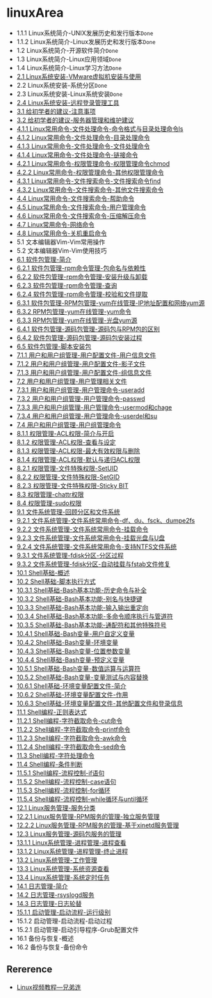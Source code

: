 # linuxArea

- 1.1.1 Linux系统简介-UNIX发展历史和发行版本`Done`
- 1.1.2 Linux系统简介-Linux发展历史和发行版本`Done`
- 1.2 Linux系统简介-开源软件简介`Done`
- 1.3 Linux系统简介-Linux应用领域`Done`
- 1.4 Linux系统简介-Linux学习方法`Done`
- [2.1 Linux系统安装-VMware虚拟机安装与使用](doc/2.1.md)
- 2.2 Linux系统安装-系统分区`Done`
- 2.3 Linux系统安装-Linux系统安装`Done`
- [2.4 Linux系统安装-远程登录管理工具](doc/2.4.md)
- [3.1 给初学者的建议-注意事项](doc/3.1.md)
- [3.2 给初学者的建议-服务器管理和维护建议](doc/3.2.md)
- [4.1.1 Linux常用命令-文件处理命令-命令格式与目录处理命令ls](doc/4.1.1.md)
- [4.1.2 Linux常用命令-文件处理命令-目录处理命令](doc/4.1.2.md)
- [4.1.3 Linux常用命令-文件处理命令-文件处理命令](doc/4.1.3.md)
- [4.1.4 Linux常用命令-文件处理命令-链接命令](doc/4.1.4.md)
- [4.2.1 Linux常用命令-权限管理命令-权限管理命令chmod](doc/4.2.1.md)
- [4.2.2 Linux常用命令-权限管理命令-其他权限管理命令](doc/4.2.2.md)
- [4.3.1 Linux常用命令-文件搜索命令-文件搜索命令find](doc/4.3.1.md)
- [4.3.2 Linux常用命令-文件搜索命令-其他文件搜索命令](doc/4.3.2.md)
- [4.4 Linux常用命令-文件搜索命令-帮助命令](doc/4.4.md)
- [4.5 Linux常用命令-文件搜索命令-用户管理命令](doc/4.5.md)
- [4.6 Linux常用命令-文件搜索命令-压缩解压命令](doc/4.6.md)
- [4.7 Linux常用命令-网络命令](doc/4.7.md)
- [4.8 Linux常用命令-关机重启命令](doc/4.8.md)
- 5.1 文本编辑器Vim-Vim常用操作
- 5.2 文本编辑器Vim-Vim使用技巧
- [6.1 软件包管理-简介](doc/6.1.md)
- [6.2.1 软件包管理-rpm命令管理-包命名与依赖性](doc/6.2.1.md)
- [6.2.2 软件包管理-rpm命令管理-安装升级与卸载](doc/6.2.2.md)
- [6.2.3 软件包管理-rpm命令管理-查询](doc/6.2.3.md)
- [6.2.4 软件包管理-rpm命令管理-校验和文件提取](doc/6.2.4.md)
- [6.3.1 软件包管理-RPM包管理-yum在线管理-IP地址配置和网络yum源](doc/6.3.1.md)
- [6.3.2 RPM包管理-yum在线管理-yum命令](doc/6.3.2.md)
- [6.3.3 RPM包管理-yum在线管理-光盘yum源](doc/6.3.3.md)
- [6.4.1 软件包管理-源码包管理-源码包与RPM包的区别](doc/6.4.1.md)
- [6.4.2 软件包管理-源码包管理-源码包安装过程](doc/6.4.2.md)
- [6.5 软件包管理-脚本安装包](doc/6.5.md)
- [7.1.1 用户和用户组管理-用户配置文件-用户信息文件](doc/7.1.1.md)
- [7.1.2 用户和用户组管理-用户配置文件-影子文件](doc/7.1.2.md)
- [7.1.3 用户和用户组管理-用户配置文件-组信息文件](doc/7.1.3.md)
- [7.2 用户和用户组管理-用户管理相关文件](doc/7.2.md)
- [7.3.1 用户和用户组管理-用户管理命令-useradd](doc/7.3.1.md)
- [7.3.2 用户和用户组管理-用户管理命令-passwd](doc/7.3.2.md)
- [7.3.3 用户和用户组管理-用户管理命令-usermod和chage](doc/7.3.3.md)
- [7.3.4 用户和用户组管理-用户管理命令-userdel和su](doc/7.3.4.md)
- [7.4 用户和用户组管理-用户组管理命令](doc/7.4.md)
- [8.1.1 权限管理-ACL权限-简介与开启](doc/8.1.1.md)
- [8.1.2 权限管理-ACL权限-查看与设定](doc/8.1.2.md)
- [8.1.3 权限管理-ACL权限-最大有效权限与删除](doc/8.1.3.md)
- [8.1.4 权限管理-ACL权限-默认与递归ACL权限](doc/8.1.4.md)
- [8.2.1 权限管理-文件特殊权限-SetUID](doc/8.2.1.md)
- [8.2.2 权限管理-文件特殊权限-SetGID](doc/8.2.2.md)
- [8.2.3 权限管理-文件特殊权限-Sticky BIT](doc/8.2.3.md)
- [8.3 权限管理-chattr权限](doc/8.3.md)
- [8.4 权限管理-sudo权限](doc/8.4.md)
- [9.1 文件系统管理-回顾分区和文件系统](doc/9.1.md)
- [9.2.1 文件系统管理-文件系统常用命令-df、du、fsck、dumpe2fs](doc/9.2.1.md)
- [9.2.2 文件系统管理-文件系统常用命令-挂载命令](doc/9.2.2.md)
- [9.2.3 文件系统管理-文件系统常用命令-挂载光盘与U盘](doc/9.2.3.md)
- [9.2.4 文件系统管理-文件系统常用命令-支持NTFS文件系统](doc/9.2.4.md)
- [9.3.1 文件系统管理-fdisk分区-分区过程](doc/9.3.1.md)
- [9.3.2 文件系统管理-fdisk分区-自动挂载与fstab文件修复](doc/9.3.2.md)
- [10.1 Shell基础-概述](doc/10.1.md)
- [10.2 Shell基础-脚本执行方式](doc/10.2.md)
- [10.3.1 Shell基础-Bash基本功能-历史命令与补全](doc/10.3.1.md)
- [10.3.2 Shell基础-Bash基本功能-别名与快捷键](doc/10.3.2.md)
- [10.3.3 Shell基础-Bash基本功能-输入输出重定向](doc/10.3.3.md)
- [10.3.4 Shell基础-Bash基本功能-多命令顺序执行与管道符](doc/10.3.4.md)
- [10.3.5 Shell基础-Bash基本功能-通配符和其他特殊符号](doc/10.3.5.md)
- [10.4.1 Shell基础-Bash变量-用户自定义变量](doc/10.4.1.md)
- [10.4.2 Shell基础-Bash变量-环境变量](doc/10.4.2.md)
- [10.4.3 Shell基础-Bash变量-位置参数变量](doc/10.4.3.md)
- [10.4.4 Shell基础-Bash变量-预定义变量](doc/10.4.4.md)
- [10.5.1 Shell基础-Bash变量-数值运算与运算符](doc/10.5.1.md)
- [10.5.2 Shell基础-Bash变量-变量测试与内容替换](doc/10.5.2.md)
- [10.6.1 Shell基础-环境变量配置文件-简介](doc/10.6.1.md)
- [10.6.2 Shell基础-环境变量配置文件-作用](doc/10.6.2.md)
- [10.6.3 Shell基础-环境变量配置文件-其他配置文件和登录信息](doc/10.6.3.md)
- [11.1 Shell编程-正则表达式](doc/11.1.md)
- [11.2.1 Shell编程-字符截取命令-cut命令](doc/11.2.1.md)
- [11.2.2 Shell编程-字符截取命令-printf命令](doc/11.2.2.md)
- [11.2.3 Shell编程-字符截取命令-awk命令](doc/11.2.3.md)
- [11.2.4 Shell编程-字符截取命令-sed命令](doc/11.2.4.md)
- [11.3 Shell编程-字符处理命令](doc/11.3.md)
- [11.4 Shell编程-条件判断](doc/11.4.md)
- [11.5.1 Shell编程-流程控制-if语句](doc/11.5.1.md)
- [11.5.2 Shell编程-流程控制-case语句](doc/11.5.2.md)
- [11.5.3 Shell编程-流程控制-for循环](doc/11.5.3.md)
- [11.5.4 Shell编程-流程控制-while循环与until循环](doc/11.5.4.md)
- [12.1 Linux服务管理-服务分类](doc/12.1.md)
- [12.2.1 Linux服务管理-RPM服务的管理-独立服务管理](doc/12.2.1.md)
- [12.2.2 Linux服务管理-RPM服务的管理-基于xinetd服务管理](doc/12.2.2.md)
- [12.3 Linux服务管理-源码包服务的管理](doc/12.3.md)
- [13.1.1 Linux系统管理-进程管理-进程查看](doc/13.1.1.md)
- [13.1.2 Linux系统管理-进程管理-终止进程](doc/13.1.2.md)
- [13.2 Linux系统管理-工作管理](doc/13.2.md)
- [13.3 Linux系统管理-系统资源查看](doc/13.3.md)
- [13.4 Linux系统管理-系统定时任务](doc/13.4.md)
- [14.1 日志管理-简介](doc/14.1.md)
- [14.2 日志管理-rsyslogd服务](doc/14.2.md)
- [14.3 日志管理-日志轮替](doc/14.3.md)
- [15.1.1 启动管理-启动流程-运行级别](doc/15.1.1.md)
- 15.1.2 启动管理-启动流程-启动过程
- 15.2.1 启动管理-启动引导程序-Grub配置文件
- 16.1 备份与恢复-概述
- 16.2 备份与恢复-备份命令

## Rererence

- [Linux视频教程—兄弟连](https://www.bilibili.com/video/av18156598)
